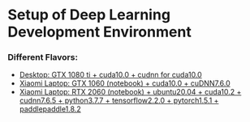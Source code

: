 # Setup of Deep Learning Development Environment
### Different Flavors:
- [Desktop: GTX 1080 ti + cuda10.0 + cudnn for cuda10.0](https://github.com/woodywff/dev-env-setup/blob/master/desktop.md)
- [Xiaomi Laptop: GTX 1060 (notebook) + cuda10.0 + cuDNN7.6.0](https://github.com/woodywff/dev-env-setup/blob/master/mi_laptop.md)
- [Xiaomi Laptop: RTX 2060 (notebook) + ubuntu20.04 + cuda10.2 + cudnn7.6.5 + python3.7.7 + tensorflow2.2.0 + pytorch1.5.1 + paddlepaddle1.8.2](https://github.com/woodywff/dev-env-setup/blob/master/mi-laptop-rtx2060.md)
